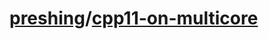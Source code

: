 # [preshing](https://github.com/preshing)/**[cpp11-on-multicore](https://github.com/preshing/cpp11-on-multicore)**